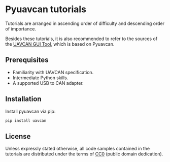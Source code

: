---
---

# Pyuavcan tutorials

Tutorials are arranged in ascending order of difficulty and descending order of importance.

Besides these tutorials, it is also recommended to refer to the sources of the
[UAVCAN GUI Tool](/GUI_Tool), which is based on Pyuavcan.

## Prerequisites

* Familiarity with UAVCAN specification.
* Intermediate Python skills.
* A supported USB to CAN adapter.

## Installation

Install pyuavcan via pip:

```sh
pip install uavcan
```

## License

Unless expressly stated otherwise,
all code samples contained in the tutorials are distributed under the terms of
[CC0](https://creativecommons.org/publicdomain/zero/1.0/) (public domain dedication).
